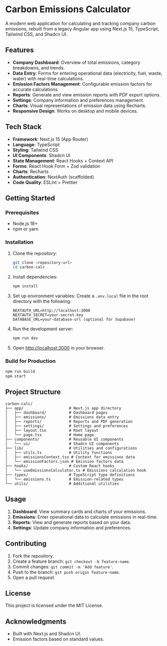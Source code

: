 # Carbon Emissions Calculator

A modern web application for calculating and tracking company carbon emissions, rebuilt from a legacy Angular app using Next.js 15, TypeScript, Tailwind CSS, and Shadcn UI.

## Features

- **Company Dashboard**: Overview of total emissions, category breakdowns, and trends.
- **Data Entry**: Forms for entering operational data (electricity, fuel, waste, water) with real-time calculations.
- **Emission Factors Management**: Configurable emission factors for accurate calculations.
- **Reports**: Generate and view emission reports with PDF export options.
- **Settings**: Company information and preferences management.
- **Charts**: Visual representations of emission data using Recharts.
- **Responsive Design**: Works on desktop and mobile devices.

## Tech Stack

- **Framework**: Next.js 15 (App Router)
- **Language**: TypeScript
- **Styling**: Tailwind CSS
- **UI Components**: Shadcn UI
- **State Management**: React Hooks + Context API
- **Forms**: React Hook Form + Zod validation
- **Charts**: Recharts
- **Authentication**: NextAuth (scaffolded)
- **Code Quality**: ESLint + Prettier

## Getting Started

### Prerequisites

- Node.js 18+
- npm or yarn

### Installation

1. Clone the repository:

   ```bash
   git clone <repository-url>
   cd carbon-calc
   ```

2. Install dependencies:

   ```bash
   npm install
   ```

3. Set up environment variables:
   Create a `.env.local` file in the root directory with the following:

   ```
   NEXTAUTH_URL=http://localhost:3000
   NEXTAUTH_SECRET=your-secret-key
   DATABASE_URL=your-database-url (optional for Supabase)
   ```

4. Run the development server:

   ```bash
   npm run dev
   ```

5. Open [http://localhost:3000](http://localhost:3000) in your browser.

### Build for Production

```bash
npm run build
npm start
```

## Project Structure

```
carbon-calc/
├── app/                    # Next.js app directory
│   ├── dashboard/          # Dashboard pages
│   ├── emissions/          # Emissions data entry
│   ├── reports/            # Reports and PDF generation
│   ├── settings/           # Settings and preferences
│   ├── layout.tsx          # Root layout
│   └── page.tsx            # Home page
├── components/             # Reusable UI components
│   └── ui/                 # Shadcn UI components
├── lib/                    # Utilities and configurations
│   ├── utils.ts            # Utility functions
│   ├── emissionsContext.tsx # Context for emissions data
│   └── emissionFactors.json # Emission factors data
├── hooks/                  # Custom React hooks
│   └── useEmissionsCalculator.ts # Emissions calculation hook
├── types/                  # TypeScript type definitions
│   └── emissions.ts        # Emission-related types
└── utils/                  # Additional utilities
```

## Usage

1. **Dashboard**: View summary cards and charts of your emissions.
2. **Emissions**: Enter operational data to calculate emissions in real-time.
3. **Reports**: View and generate reports based on your data.
4. **Settings**: Update company information and preferences.

## Contributing

1. Fork the repository.
2. Create a feature branch: `git checkout -b feature-name`.
3. Commit changes: `git commit -m 'Add feature'`.
4. Push to the branch: `git push origin feature-name`.
5. Open a pull request.

## License

This project is licensed under the MIT License.

## Acknowledgments

- Built with Next.js and Shadcn UI.
- Emission factors based on standard values.
